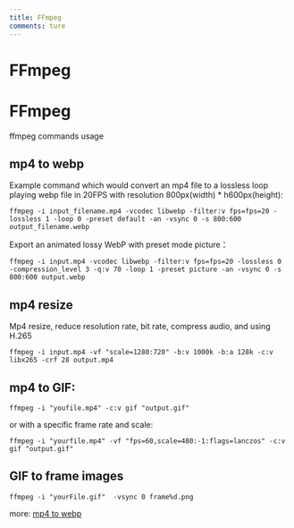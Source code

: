 ```yaml
---
title: FFmpeg
comments: ture
---
```


# FFmpeg
 

# FFmpeg
ffmpeg commands usage

## mp4 to webp

Example command which would convert an mp4 file to a lossless loop playing webp file in 20FPS with resolution 800px(width) * h600px(height):

```
ffmpeg -i input_filename.mp4 -vcodec libwebp -filter:v fps=fps=20 -lossless 1 -loop 0 -preset default -an -vsync 0 -s 800:600 output_filename.webp
```

Export an animated lossy WebP with preset mode picture：
```
ffmpeg -i input.mp4 -vcodec libwebp -filter:v fps=fps=20 -lossless 0  -compression_level 3 -q:v 70 -loop 1 -preset picture -an -vsync 0 -s 800:600 output.webp
```

## mp4 resize

Mp4 resize, reduce resolution rate, bit rate, compress audio, and using H.265

```
ffmpeg -i input.mp4 -vf "scale=1280:720" -b:v 1000k -b:a 128k -c:v libx265 -crf 28 output.mp4
```

## mp4 to GIF:

```
ffmpeg -i "youfile.mp4" -c:v gif "output.gif"
```
or with a specific frame rate and scale:

```
ffmpeg -i "yourfile.mp4" -vf "fps=60,scale=480:-1:flags=lanczos" -c:v gif "output.gif"
```

## GIF to frame images

```
ffmpeg -i "yourFile.gif"  -vsync 0 frame%d.png 
```


 more:
  [mp4 to webp](https://gist.github.com/witmin/1edf926c2886d5c8d9b264d70baf7379)